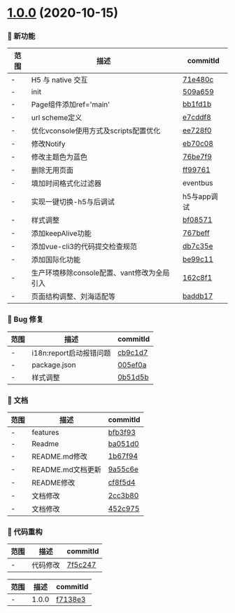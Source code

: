 # [1.0.0](https://github.com/parajs/hybrid-vue/compare/509a659...v1.0.0) (2020-10-15)

### 🌟 新功能
范围|描述|commitId
--|--|--
 - |  H5 与 native 交互 | [71e480c](https://github.com/parajs/hybrid-vue/commit/71e480c)
 - | init | [509a659](https://github.com/parajs/hybrid-vue/commit/509a659)
 - | Page组件添加ref='main' | [bb1fd1b](https://github.com/parajs/hybrid-vue/commit/bb1fd1b)
 - | url scheme定义 | [e7cddf8](https://github.com/parajs/hybrid-vue/commit/e7cddf8)
 - | 优化vconsole使用方式及scripts配置优化 | [ee728f0](https://github.com/parajs/hybrid-vue/commit/ee728f0)
 - | 修改Notify | [eb70c08](https://github.com/parajs/hybrid-vue/commit/eb70c08)
 - | 修改主题色为蓝色 | [76be7f9](https://github.com/parajs/hybrid-vue/commit/76be7f9)
 - | 删除无用页面 | [ff99761](https://github.com/parajs/hybrid-vue/commit/ff99761)
 - | 填加时间格式化过滤器|eventbus|jsBridge | [994aeeb](https://github.com/parajs/hybrid-vue/commit/994aeeb)
 - | 实现一键切换-h5与后调试|h5与app调试 | [f0495c4](https://github.com/parajs/hybrid-vue/commit/f0495c4)
 - | 样式调整 | [bf08571](https://github.com/parajs/hybrid-vue/commit/bf08571)
 - | 添加keepAlive功能 | [767beff](https://github.com/parajs/hybrid-vue/commit/767beff)
 - | 添加vue-cli3的代码提交检查规范 | [db7c35e](https://github.com/parajs/hybrid-vue/commit/db7c35e)
 - | 添加国际化功能 | [be99c11](https://github.com/parajs/hybrid-vue/commit/be99c11)
 - | 生产环境移除console配置、vant修改为全局引入 | [162c8f1](https://github.com/parajs/hybrid-vue/commit/162c8f1)
 - | 页面结构调整、刘海适配等 | [baddb17](https://github.com/parajs/hybrid-vue/commit/baddb17)


### 🐛 Bug 修复
范围|描述|commitId
--|--|--
 - | i18n:report启动报错问题 | [cb9c1d7](https://github.com/parajs/hybrid-vue/commit/cb9c1d7)
 - | package.json | [005ef0a](https://github.com/parajs/hybrid-vue/commit/005ef0a)
 - | 样式调整 | [0b51d5b](https://github.com/parajs/hybrid-vue/commit/0b51d5b)


### 📝 文档
范围|描述|commitId
--|--|--
 - | features | [bfb3f93](https://github.com/parajs/hybrid-vue/commit/bfb3f93)
 - | Readme | [ba051d0](https://github.com/parajs/hybrid-vue/commit/ba051d0)
 - | README.md修改 | [1b67f94](https://github.com/parajs/hybrid-vue/commit/1b67f94)
 - | README.md文档更新 | [9a55c6e](https://github.com/parajs/hybrid-vue/commit/9a55c6e)
 - | README修改 | [cf8f5d4](https://github.com/parajs/hybrid-vue/commit/cf8f5d4)
 - | 文档修改 | [2cc3b80](https://github.com/parajs/hybrid-vue/commit/2cc3b80)
 - | 文档修改 | [452c975](https://github.com/parajs/hybrid-vue/commit/452c975)


### 🔨 代码重构
范围|描述|commitId
--|--|--
 - | 代码修改 | [7f5c247](https://github.com/parajs/hybrid-vue/commit/7f5c247)


范围|描述|commitId
--|--|--
 - | 1.0.0 | [f7138e3](https://github.com/parajs/hybrid-vue/commit/f7138e3)

